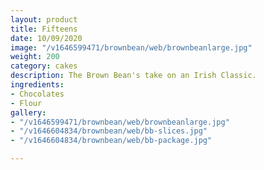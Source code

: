 ```yaml
---
layout: product
title: Fifteens
date: 10/09/2020
image: "/v1646599471/brownbean/web/brownbeanlarge.jpg"
weight: 200
category: cakes
description: The Brown Bean's take on an Irish Classic.
ingredients:
- Chocolates
- Flour
gallery:
- "/v1646599471/brownbean/web/brownbeanlarge.jpg"
- "/v1646604834/brownbean/web/bb-slices.jpg"
- "/v1646604834/brownbean/web/bb-package.jpg"

---
```

